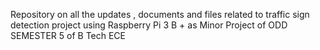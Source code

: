 Repository on all the updates , documents and files related to traffic sign detection project using Raspberry Pi 3 B + as Minor Project of ODD SEMESTER 5 of B Tech ECE
